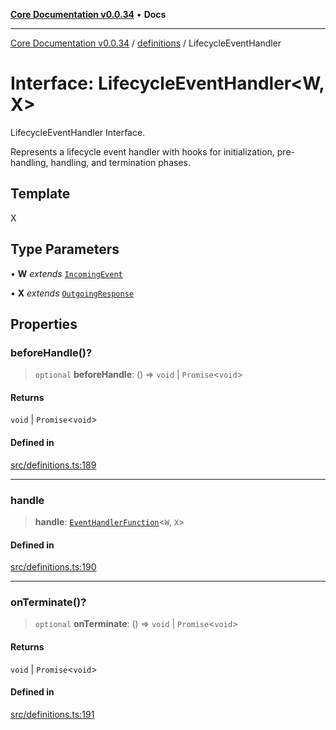 [**Core Documentation v0.0.34**](../../README.md) • **Docs**

***

[Core Documentation v0.0.34](../../modules.md) / [definitions](../README.md) / LifecycleEventHandler

# Interface: LifecycleEventHandler\<W, X\>

LifecycleEventHandler Interface.

Represents a lifecycle event handler with hooks for initialization, pre-handling, handling, and termination phases.

## Template

X

## Type Parameters

• **W** *extends* [`IncomingEvent`](../../events/IncomingEvent/classes/IncomingEvent.md)

• **X** *extends* [`OutgoingResponse`](../../events/OutgoingResponse/classes/OutgoingResponse.md)

## Properties

### beforeHandle()?

> `optional` **beforeHandle**: () => `void` \| `Promise`\<`void`\>

#### Returns

`void` \| `Promise`\<`void`\>

#### Defined in

[src/definitions.ts:189](https://github.com/stonemjs/core/blob/805ab978d87a028eb5ea9c9da928beb091ec1971/src/definitions.ts#L189)

***

### handle

> **handle**: [`EventHandlerFunction`](../type-aliases/EventHandlerFunction.md)\<`W`, `X`\>

#### Defined in

[src/definitions.ts:190](https://github.com/stonemjs/core/blob/805ab978d87a028eb5ea9c9da928beb091ec1971/src/definitions.ts#L190)

***

### onTerminate()?

> `optional` **onTerminate**: () => `void` \| `Promise`\<`void`\>

#### Returns

`void` \| `Promise`\<`void`\>

#### Defined in

[src/definitions.ts:191](https://github.com/stonemjs/core/blob/805ab978d87a028eb5ea9c9da928beb091ec1971/src/definitions.ts#L191)
